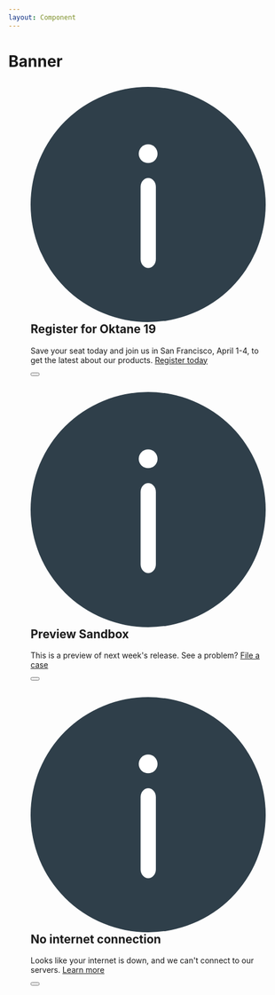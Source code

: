 ```yaml
---
layout: Component
---
```


# Banner

<figure class="nimatron--example">
  <div class="nimatron--rendered">
    <div class="ods-banner--pen">
      <aside class="ods-banner is-ods-banner-info">
        <div class="ods-banner--main">
          <h1 class="ods-banner--title">
            <svg class="ods-banner--icon" xmlns="http://www.w3.org/2000/svg" fill="none" viewBox="0 0 100 100">
              <circle class="icon--fill" cx="50" cy="50" r="50" fill="#2F3F4A"/>
              <path class="icon--stroke" fill="#fff" d="M50.043 77c1.782 0 3.25-1.71 3.25-3.788v-30.67c0-2.078-1.468-3.789-3.25-3.789s-3.25 1.71-3.25 3.788v30.671c0 2.077 1.468 3.788 3.25 3.788z"/>
              <circle class="icon--stroke" cx="50" cy="28.394" r="4" fill="#fff" transform="rotate(-180 50 28.394)"/>
            </svg>
            Register for Oktane 19
          </h1>
          <p class="ods-banner--content">
            Save your seat today and join us in San Francisco, April 1-4, to get the latest about our products. <a href="#">Register today</a>
          </p>
        </div>
        <button class="ods-banner--close">
          <svg class="ods-banner--close-icon" xmlns="http://www.w3.org/2000/svg" fill="none" viewBox="0 0 14 14">
            <path class="icon--stroke" d="M.572 1.184l12.244 12.244M12.816 1.184L.571 13.428"/>
          </svg>        
        </button>
      </aside>
      <aside class="ods-banner is-ods-banner-yellow">
        <div class="ods-banner--main">
          <h1 class="ods-banner--title">
            <svg class="ods-banner--icon" xmlns="http://www.w3.org/2000/svg" fill="none" viewBox="0 0 100 100">
              <circle class="icon--fill" cx="50" cy="50" r="50" fill="#2F3F4A"/>
              <path class="icon--stroke" fill="#fff" d="M50.043 77c1.782 0 3.25-1.71 3.25-3.788v-30.67c0-2.078-1.468-3.789-3.25-3.789s-3.25 1.71-3.25 3.788v30.671c0 2.077 1.468 3.788 3.25 3.788z"/>
              <circle class="icon--stroke" cx="50" cy="28.394" r="4" fill="#fff" transform="rotate(-180 50 28.394)"/>
            </svg>
            Preview Sandbox
          </h1>
          <p class="ods-banner--content">
            This is a preview of next week's release. See a problem? <a href="#">File a case</a>
          </p>
        </div>
        <button class="ods-banner--close">
          <svg class="ods-banner--close-icon" xmlns="http://www.w3.org/2000/svg" fill="none" viewBox="0 0 14 14">
            <path class="icon--stroke" d="M.572 1.184l12.244 12.244M12.816 1.184L.571 13.428"/>
          </svg>        
        </button>
      </aside>
      <aside class="ods-banner is-ods-banner-danger">
        <div class="ods-banner--main">
          <h1 class="ods-banner--title">
            <svg class="ods-banner--icon" xmlns="http://www.w3.org/2000/svg" fill="none" viewBox="0 0 100 100">
              <circle class="icon--fill" cx="50" cy="50" r="50" fill="#2F3F4A"/>
              <path class="icon--stroke" fill="#fff" d="M50.043 77c1.782 0 3.25-1.71 3.25-3.788v-30.67c0-2.078-1.468-3.789-3.25-3.789s-3.25 1.71-3.25 3.788v30.671c0 2.077 1.468 3.788 3.25 3.788z"/>
              <circle class="icon--stroke" cx="50" cy="28.394" r="4" fill="#fff" transform="rotate(-180 50 28.394)"/>
            </svg>
            No internet connection
          </h1>
          <p class="ods-banner--content">
            Looks like your internet is down, and we can't connect to our servers. <a href="#">Learn more</a>
          </p>
        </div>
        <button class="ods-banner--close">
          <svg class="ods-banner--close-icon" xmlns="http://www.w3.org/2000/svg" fill="none" viewBox="0 0 14 14">
            <path class="icon--stroke" d="M.572 1.184l12.244 12.244M12.816 1.184L.571 13.428"/>
          </svg>        
        </button>
      </aside>
    </div>
  </div>

  ```html
  ```
</figure>
